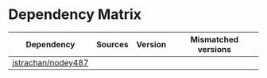 # Dependency Matrix

Dependency | Sources | Version | Mismatched versions
---------- | ------- | ------- | -------------------
[jstrachan/nodey487](https://github.com/jstrachan/nodey487.git) |  | []() | 
